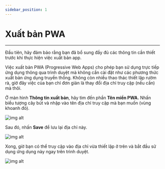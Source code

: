 ```yaml
---
sidebar_position: 1
---
```


# Xuất bản PWA
---
Đầu tiên, hãy đảm bảo rằng bạn đã bổ sung đầy đủ các thông tin cần thiết trước khi thực hiện việc xuất bản app.

Việc xuất bản PWA (Progressive Web Apps) cho phép bạn sử dụng trực tiếp ứng dụng thông qua trình duyệt mà không cần cài đặt như các phương thức xuất bản ứng dụng truyền thống. Không còn nhiều thao thác thiết lập rườm rà, giờ đây việc của bạn chỉ đơn giản là thay đổi địa chỉ truy cập (nếu cần) mà thôi.

Ở màn hình **Thông tin xuất bản**, hãy tìm đến phần **Tên miền PWA.** Nhấn biểu tượng cây bút và nhập vào tên địa chỉ truy cập mà bạn muốn (vùng khoanh đỏ).

![img alt](/img/publish-app/pwa/200608-xuat-ban-pwa-01.jpeg)

Sau đó, nhấn **Save** để lưu lại địa chỉ này.

![img alt](/img/publish-app/pwa/200608-xuat-ban-pwa-02.jpeg)

Xong, giờ bạn có thể truy cập vào địa chỉ vừa thiết lập ở trên và bắt đầu sử dụng ứng dụng này ngay trên trình duyệt.

![img alt](/img/publish-app/pwa/200608-xuat-ban-pwa-03.jpeg)
